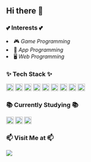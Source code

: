 ## Hi there 👋 

<h3>💕 Interests 💕</h3>
<ul></ul>
  <li>🎮 <i>Game Programming</i></li>
  <li>📱 <i>App Programming</i></li>
  <li>🖥️ <i>Web Programming</i></li>
</ul>

<h3>✨ Tech Stack ✨</h3>
<span>
  <img height="20" src="https://ziadoua.github.io/m3-Markdown-Badges/badges/HTML/html1.svg">
  <img height="20" src="https://ziadoua.github.io/m3-Markdown-Badges/badges/CSS/css1.svg">
  <img height="20" src="https://ziadoua.github.io/m3-Markdown-Badges/badges/Javascript/javascript3.svg">
  <img height="20" src="https://ziadoua.github.io/m3-Markdown-Badges/badges/ReactNative/reactnative1.svg">
  <img height="20" src="https://ziadoua.github.io/m3-Markdown-Badges/badges/Python/python3.svg">
  <img height="20" src="https://ziadoua.github.io/m3-Markdown-Badges/badges/Firebase/firebase1.svg">
  <img height="20" src="https://ziadoua.github.io/m3-Markdown-Badges/badges/React/react2.svg">
  <img height="20" src="https://ziadoua.github.io/m3-Markdown-Badges/badges/NodeJS/nodejs2.svg"> 
  <img height="20" src="https://ziadoua.github.io/m3-Markdown-Badges/badges/AWS/aws2.svg">
</span>

<br>

<h3>📚 Currently Studying 📚</h3>
<span>
  <img height="20" src="https://ziadoua.github.io/m3-Markdown-Badges/badges/C++/c++1.svg">
  <img height="20" src="https://ziadoua.github.io/m3-Markdown-Badges/badges/CSharp/csharp1.svg">
  <img height="20" src="https://ziadoua.github.io/m3-Markdown-Badges/badges/AWS/aws2.svg">
</span>

<br>

<h3>📫 Visit Me at 📫</h3>
<span>
<a href="https://velog.io/@gradeten"><img src="https://img.shields.io/badge/Tech%20Blog-11B48A?style=flat-square&logo=Vimeo&logoColor=white&link=https://velog.io/@gradeten"/></a>
</span>


